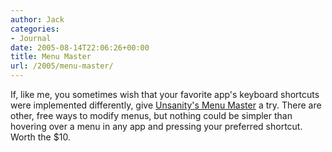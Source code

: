 ```yaml
---
author: Jack
categories:
- Journal
date: 2005-08-14T22:06:26+00:00
title: Menu Master
url: /2005/menu-master/
---
```


If, like me, you sometimes wish that your favorite app's keyboard shortcuts were implemented differently, give [Unsanity's Menu Master][1] a try. There are other, free ways to modify menus, but nothing could be simpler than hovering over a menu in any app and pressing your preferred shortcut. Worth the $10.

 [1]: http://www.unsanity.com/haxies/menumaster